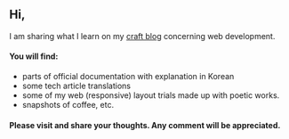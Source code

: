## Hi,
I am sharing what I learn on my [craft blog](https://www.craft.do/s/XUSqE9unZVgfAx) concerning web development. 
#### You will find:
 - parts of official documentation with explanation in Korean
 - some tech article translations
 - some of my web (responsive) layout trials made up with poetic works.
 - snapshots of coffee, etc.
#### Please visit and share your thoughts. Any comment will be appreciated.

